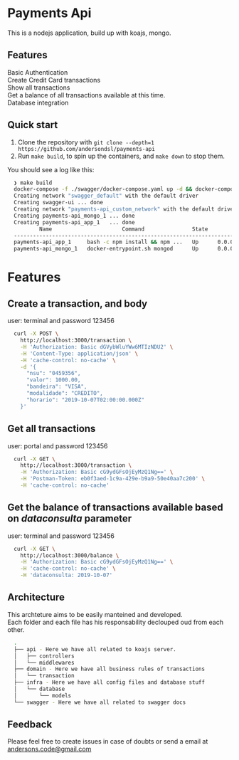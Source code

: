 # Payments Api

This is a nodejs application, build up with koajs, mongo.

## Features

<dl>
  <dt>Basic Authentication</dt>
  <dt>Create Credit Card transactions</dt>
  <dt>Show all transactions</dt>
  <dt>Get a balance of all transactions available at this time.</dt>
  <dt>Database integration</dt>
</dl>

## Quick start

1. Clone the repository with `git clone --depth=1 https://github.com/andersondsl/payments-api`
2. Run `make build`, to spin up the containers, and `make down` to stop them.

You should see a log like this: 
````bash
  ❯ make build                                                                                                   
  docker-compose -f ./swagger/docker-compose.yaml up -d && docker-compose up -d && docker-compose ps
  Creating network "swagger_default" with the default driver
  Creating swagger-ui ... done
  Creating network "payments-api_custom_network" with the default driver
  Creating payments-api_mongo_1 ... done
  Creating payments-api_app_1   ... done
          Name                      Command               State            Ports
  ----------------------------------------------------------------------------------------
  payments-api_app_1     bash -c npm install && npm ...   Up      0.0.0.0:3000->3000/tcp
  payments-api_mongo_1   docker-entrypoint.sh mongod      Up      0.0.0.0:27017->27017/tcp

````

# Features

## Create a transaction, and body

user: terminal and password 123456

```bash
  curl -X POST \
    http://localhost:3000/transaction \
    -H 'Authorization: Basic dGVybWluYWw6MTIzNDU2' \
    -H 'Content-Type: application/json' \
    -H 'cache-control: no-cache' \
    -d '{
      "nsu": "0459356",
      "valor": 1000.00,
      "bandeira": "VISA",
      "modalidade": "CREDITO",
      "horario": "2019-10-07T02:00:00.000Z"
    }'
```

## Get all transactions

user: portal and password 123456

```bash
  curl -X GET \
    http://localhost:3000/transaction \
    -H 'Authorization: Basic cG9ydGFsOjEyMzQ1Ng==' \
    -H 'Postman-Token: eb0f3aed-1c9a-429e-b9a9-50e40aa7c200' \
    -H 'cache-control: no-cache'
```

## Get the balance of transactions available based on _dataconsulta_ parameter
user: terminal and password 123456

```bash
  curl -X GET \
    http://localhost:3000/balance \
    -H 'Authorization: Basic cG9ydGFsOjEyMzQ1Ng==' \
    -H 'cache-control: no-cache' \
    -H 'dataconsulta: 2019-10-07'
```

## Architecture
  This archteture aims to be easily manteined and developed.\
  Each folder and each file has his responsability declouped oud from each other.

  ````bash
    .
    ├── api - Here we have all related to koajs server.
    │   ├── controllers
    │   └── middlewares
    ├── domain - Here we have all business rules of transactions
    │   └── transaction
    ├── infra - Here we have all config files and database stuff
    │   └── database
    │       └── models
    └── swagger - Here we have all related to swagger docs
  ````

## Feedback

Please feel free to create issues in case of doubts or send a email at andersons.code@gmail.com
